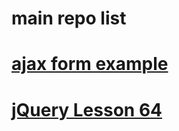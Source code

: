 # main repo list

# [ajax form example](https://github.com/dhstudents/ajax-form-sample)

# [jQuery Lesson 64](https://github.com/dhstudents/class6-jquery-lesson46)





